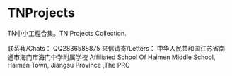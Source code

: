 # TNProjects
TN中小工程合集。TN Projects Collection.

联系我/Chats：
  QQ2836588875
来信请寄/Letters：
  中华人民共和国江苏省南通市海门市海门中学附属学校
  Affiliated School Of Haimen Middle School, Haimen Town, Jiangsu Province ,The PRC
